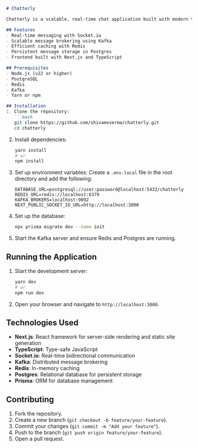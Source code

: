 ```markdown
# Chatterly

Chatterly is a scalable, real-time chat application built with modern technologies including Socket.io, Kafka, Redis, Postgres, and Next.js. This project demonstrates a robust architecture for handling multiple users with efficient message brokering and data storage.

## Features
- Real-time messaging with Socket.io
- Scalable message brokering using Kafka
- Efficient caching with Redis
- Persistent message storage in Postgres
- Frontend built with Next.js and TypeScript

## Prerequisites
- Node.js (v22 or higher)
- PostgreSQL
- Redis
- Kafka
- Yarn or npm

## Installation
1. Clone the repository:
   ```bash
   git clone https://github.com/shivamxverma/chatterly.git
   cd chatterly
   ```

2. Install dependencies:
   ```bash
   yarn install
   # or
   npm install
   ```

3. Set up environment variables:
   Create a `.env.local` file in the root directory and add the following:
   ```env
   DATABASE_URL=postgresql://user:password@localhost:5432/chatterly
   REDIS_URL=redis://localhost:6379
   KAFKA_BROKERS=localhost:9092
   NEXT_PUBLIC_SOCKET_IO_URL=http://localhost:3000
   ```

4. Set up the database:
   ```bash
   npx prisma migrate dev --name init
   ```

5. Start the Kafka server and ensure Redis and Postgres are running.

## Running the Application
1. Start the development server:
   ```bash
   yarn dev
   # or
   npm run dev
   ```

2. Open your browser and navigate to `http://localhost:3000`.

## Technologies Used
- **Next.js**: React framework for server-side rendering and static site generation
- **TypeScript**: Type-safe JavaScript
- **Socket.io**: Real-time bidirectional communication
- **Kafka**: Distributed message brokering
- **Redis**: In-memory caching
- **Postgres**: Relational database for persistent storage
- **Prisma**: ORM for database management

## Contributing
1. Fork the repository.
2. Create a new branch (`git checkout -b feature/your-feature`).
3. Commit your changes (`git commit -m "Add your feature"`).
4. Push to the branch (`git push origin feature/your-feature`).
5. Open a pull request.

